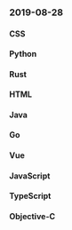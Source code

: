### 2019-08-28

#### CSS

#### Python

#### Rust

#### HTML

#### Java

#### Go

#### Vue

#### JavaScript

#### TypeScript

#### Objective-C
